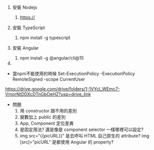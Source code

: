 1. 安裝 Nodejs
   1. [https://](https://nodejs.org/en/download/current)
2. 安裝 TypeScript
   1. npm install -g typescript
3. 安裝 Angular
   1. npm install -g @angular/cli@15

4. 

* 當npm不能使用的時候
  Set-ExecutionPolicy -ExecutionPolicy RemoteSigned -scope CurrentUser

https://drive.google.com/drive/folders/1-1VYcI_WEmc7-VmorNtDDXcDTnGbOeHZ?usp=drive_link

* 問題
  1. 用 constructor 跟不用的差別
  2. 變數加上 public 的差別
  3. App, Component 定位差異
  4. <router-outlet></router-outlet> 是固定用法? 還是像是 component selector 一樣哪裡可以設定?
  5. img src="{{picURL}}" 是去呼叫 HTML 自己原生的 attribute? img [src]="picURL" 是都使用 Angular 的 property?
